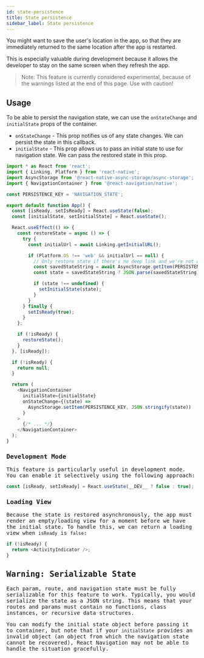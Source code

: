 ```yaml
---
id: state-persistence
title: State persistence
sidebar_label: State persistence
---
```


You might want to save the user's location in the app, so that they are immediately returned to the same location after the app is restarted.

This is especially valuable during development because it allows the developer to stay on the same screen when they refresh the app.

> Note: This feature is currently considered experimental, because of the warnings listed at the end of this page. Use with caution!

## Usage

To be able to persist the navigation state, we can use the `onStateChange` and `initialState` props of the container.

- `onStateChange` - This prop notifies us of any state changes. We can persist the state in this callback.
- `initialState` - This prop allows us to pass an initial state to use for navigation state. We can pass the restored state in this prop.

 <samp id="state-persistance" />

```js
import * as React from 'react';
import { Linking, Platform } from 'react-native';
import AsyncStorage from '@react-native-async-storage/async-storage';
import { NavigationContainer } from '@react-navigation/native';

const PERSISTENCE_KEY = 'NAVIGATION_STATE';

export default function App() {
  const [isReady, setIsReady] = React.useState(false);
  const [initialState, setInitialState] = React.useState();

  React.useEffect(() => {
    const restoreState = async () => {
      try {
        const initialUrl = await Linking.getInitialURL();

        if (Platform.OS !== 'web' && initialUrl == null) {
          // Only restore state if there's no deep link and we're not on web
          const savedStateString = await AsyncStorage.getItem(PERSISTENCE_KEY);
          const state = savedStateString ? JSON.parse(savedStateString) : undefined;

          if (state !== undefined) {
            setInitialState(state);
          }
        }
      } finally {
        setIsReady(true);
      }
    };

    if (!isReady) {
      restoreState();
    }
  }, [isReady]);

  if (!isReady) {
    return null;
  }

  return (
    <NavigationContainer
      initialState={initialState}
      onStateChange={(state) =>
        AsyncStorage.setItem(PERSISTENCE_KEY, JSON.stringify(state))
      }
    >
      {/* ... */}
    </NavigationContainer>
  );
}
```

### Development Mode

This feature is particularly useful in development mode. You can enable it selectively using the following approach:

```js
const [isReady, setIsReady] = React.useState(__DEV__ ? false : true);
```

### Loading View

Because the state is restored asynchronously, the app must render an empty/loading view for a moment before we have the initial state. To handle this, we can return a loading view when `isReady` is `false`:

```js
if (!isReady) {
  return <ActivityIndicator />;
}
```

## Warning: Serializable State

Each param, route, and navigation state must be fully serializable for this feature to work. Typically, you would serialize the state as a JSON string. This means that your routes and params must contain no functions, class instances, or recursive data structures.

You can modify the initial state object before passing it to container, but note that if your `initialState` provides an invalid object (an object from which the navigation state cannot be recovered), React Navigation may not be able to handle the situation gracefully.
